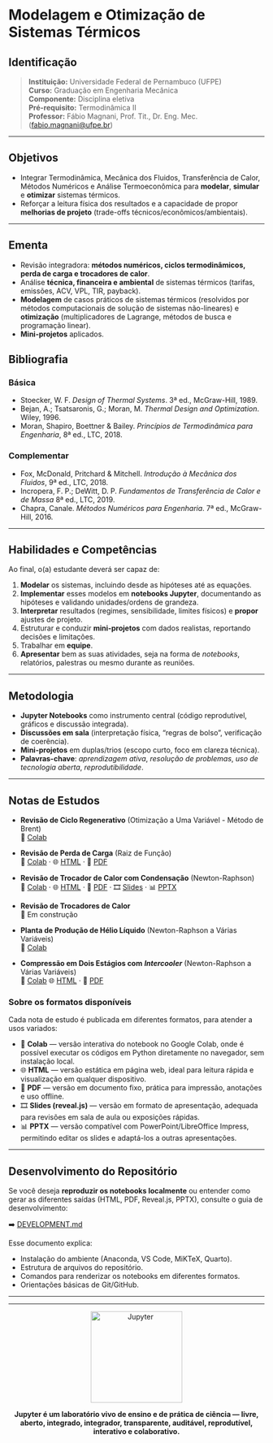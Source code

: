 # Modelagem e Otimização de Sistemas Térmicos


## Identificação
> **Instituição:** Universidade Federal de Pernambuco (UFPE)  
> **Curso:** Graduação em Engenharia Mecânica  
> **Componente:** Disciplina eletiva  
> **Pré-requisito:** Termodinâmica II  
> **Professor:** Fábio Magnani, Prof. Tit., Dr. Eng. Mec. (fabio.magnani@ufpe.br)  

---

## Objetivos
- Integrar Termodinâmica, Mecânica dos Fluidos, Transferência de Calor, Métodos Numéricos e Análise Termoeconômica para **modelar**, **simular** e **otimizar** sistemas térmicos.  
- Reforçar a leitura física dos resultados e a capacidade de propor **melhorias de projeto** (trade-offs técnicos/econômicos/ambientais).

---

## Ementa
- Revisão integradora: **métodos numéricos, ciclos termodinâmicos, perda de carga e trocadores de calor**.  
- Análise **técnica, financeira e ambiental** de sistemas térmicos (tarifas, emissões, ACV, VPL, TIR, payback).  
- **Modelagem** de casos práticos de sistemas térmicos (resolvidos por métodos computacionais de solução de sistemas não-lineares) e **otimização** (multiplicadores de Lagrange, métodos de busca e programação linear).  
- **Mini-projetos** aplicados.

## Bibliografia

### Básica
- Stoecker, W. F. *Design of Thermal Systems*. 3ª ed., McGraw-Hill, 1989.
- Bejan, A.; Tsatsaronis, G.; Moran, M. *Thermal Design and Optimization*. Wiley, 1996.
- Moran, Shapiro, Boettner & Bailey. *Princípios de Termodinâmica para Engenharia*, 8ª ed., LTC, 2018.

### Complementar
- Fox, McDonald, Pritchard & Mitchell. *Introdução à Mecânica dos Fluidos*, 9ª ed., LTC, 2018.
- Incropera, F. P.; DeWitt, D. P. *Fundamentos de Transferência de Calor e de Massa* 8ª ed., LTC, 2019.  
- Chapra, Canale. *Métodos Numéricos para Engenharia*. 7ª ed., McGraw-Hill, 2016.

---

## Habilidades e Competências
Ao final, o(a) estudante deverá ser capaz de:
1. **Modelar** os sistemas, incluindo desde as hipóteses até as equações.  
2. **Implementar** esses modelos em **notebooks Jupyter**, documentando as hipóteses e validando unidades/ordens de grandeza.  
3. **Interpretar** resultados (regimes, sensibilidade, limites físicos) e **propor** ajustes de projeto.  
4. Estruturar e conduzir **mini-projetos** com dados realistas, reportando decisões e limitações.
5. Trabalhar em **equipe**.
6. **Apresentar** bem as suas atividades, seja na forma de *notebooks*, relatórios, palestras ou mesmo durante as reuniões.

---

## Metodologia
- **Jupyter Notebooks** como instrumento central (código reprodutível, gráficos e discussão integrada).  
- **Discussões em sala** (interpretação física, “regras de bolso”, verificação de coerência).  
- **Mini-projetos** em duplas/trios (escopo curto, foco em clareza técnica).  
- **Palavras-chave**: *aprendizagem ativa*, *resolução de problemas*, *uso de tecnologia aberta*, *reprodutibilidade*.

---

## Notas de Estudos

- **Revisão de Ciclo Regenerativo** (Otimização a Uma Variável - Método de Brent)    
📓 [Colab](https://colab.research.google.com/github/Prof-Magnani/sistemas-termicos/blob/main/notebooks/ne-revisao-ciclo-regenerativo.ipynb)  
- **Revisão de Perda de Carga** (Raiz de Função)     
  📓 [Colab](https://colab.research.google.com/github/Prof-Magnani/sistemas-termicos/blob/main/notebooks/ne-revisao-perda-carga.ipynb) · 🌐 [HTML](./html/ne-revisao-perda-carga.html) · 📑 [PDF](./pdf/ne-revisao-perda-carga.pdf)
- **Revisão de Trocador de Calor com Condensação** (Newton-Raphson)  
  📓 [Colab](https://colab.research.google.com/github/Prof-Magnani/sistemas-termicos/blob/main/notebooks/ne-revisao-trocador-condensacao.ipynb) · 🌐 [HTML](./html/ne-revisao-newton-raphson.html) · 📑 [PDF](./pdf/ne-revisao-newton-raphson.pdf) · 🎞️ [Slides](./revealjs/ne-revisao-newton-raphson-slides.html) · 📊 [PPTX](./pptx/ne-revisao-newton-raphson.pptx)


- **Revisão de Trocadores de Calor**  
🚧 Em construção


- **Planta de Produção de Hélio Líquido** (Newton-Raphson a Várias Variáveis)    
📓 [Colab](https://colab.research.google.com/github/Prof-Magnani/sistemas-termicos/blob/main/notebooks/ne-planta-helio.ipynb)  
- **Compressão em Dois Estágios com** ***Intercooler*** (Newton-Raphson a Várias Variáveis)    
📓 [Colab](https://colab.research.google.com/github/Prof-Magnani/sistemas-termicos/blob/main/notebooks/ne-compressao-dois-estagios-intercooler.ipynb) 🌐 [HTML](./html/ne-compressao-dois-estagios-intercooler.html) · 📑 [PDF](./pdf/ne-compressao-dois-estagios-intercooler.pdf) 



 ### Sobre os formatos disponíveis

Cada nota de estudo é publicada em diferentes formatos, para atender a usos variados:

- 📓 **Colab** — versão interativa do notebook no Google Colab, onde é possível executar os códigos em Python diretamente no navegador, sem instalação local.  
- 🌐 **HTML** — versão estática em página web, ideal para leitura rápida e visualização em qualquer dispositivo.  
- 📑 **PDF** — versão em documento fixo, prática para impressão, anotações e uso offline.  
- 🎞️ **Slides (reveal.js)** — versão em formato de apresentação, adequada para revisões em sala de aula ou exposições rápidas.  
- 📊 **PPTX** — versão compatível com PowerPoint/LibreOffice Impress, permitindo editar os slides e adaptá-los a outras apresentações.

---

## Desenvolvimento do Repositório

Se você deseja **reproduzir os notebooks localmente** ou entender como gerar as diferentes saídas (HTML, PDF, Reveal.js, PPTX), consulte o guia de desenvolvimento:

➡️ [DEVELOPMENT.md](./DEVELOPMENT.md)

Esse documento explica:
- Instalação do ambiente (Anaconda, VS Code, MiKTeX, Quarto).  
- Estrutura de arquivos do repositório.  
- Comandos para renderizar os notebooks em diferentes formatos.  
- Orientações básicas de Git/GitHub.  


---

---

<p align="center">
  <a href="https://jupyter.org" target="_blank">
    <img src="https://jupyter.org/assets/homepage/main-logo.svg" alt="Jupyter" width="180"/>
  </a>
</p>

<p align="center">
  <b>Jupyter é um laboratório vivo de ensino e de prática de ciência — livre, aberto, integrado, integrador, transparente, auditável, reprodutível, interativo e colaborativo.</b>
</p>
